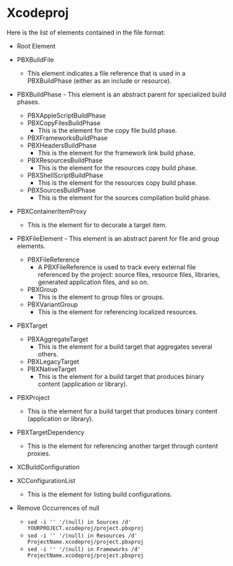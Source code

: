 # Xcodeproj

Here is the list of elements contained in the file format:

- Root Element

- PBXBuildFile
    - This element indicates a file reference that is used in a PBXBuildPhase (either as an include or resource).

- PBXBuildPhase - This element is an abstract parent for specialized build phases.
    - PBXAppleScriptBuildPhase
    - PBXCopyFilesBuildPhase
        - This is the element for the copy file build phase.
    - PBXFrameworksBuildPhase
    - PBXHeadersBuildPhase
        - This is the element for the framework link build phase.
    - PBXResourcesBuildPhase
        - This is the element for the resources copy build phase.
    - PBXShellScriptBuildPhase
        - This is the element for the resources copy build phase.
    - PBXSourcesBuildPhase
        - This is the element for the sources compilation build phase.
        
- PBXContainerItemProxy
    - This is the element for to decorate a target item.

- PBXFileElement - This element is an abstract parent for file and group elements.
    - PBXFileReference
        - A PBXFileReference is used to track every external file referenced by the project: source files, resource files, libraries, generated application files, and so on.
    - PBXGroup
        - This is the element to group files or groups.
    - PBXVariantGroup
        - This is the element for referencing localized resources.

- PBXTarget
    - PBXAggregateTarget
        - This is the element for a build target that aggregates several others.
    - PBXLegacyTarget
    - PBXNativeTarget
        - This is the element for a build target that produces binary content (application or library).

- PBXProject
    - This is the element for a build target that produces binary content (application or library).

- PBXTargetDependency
    - This is the element for referencing another target through content proxies.

- XCBuildConfiguration

- XCConfigurationList
    - This is the element for listing build configurations.

- Remove Occurrences of null
    - `sed -i '' '/(null) in Sources /d' YOURPROJECT.xcodeproj/project.pbxproj`
    - `sed -i '' '/(null) in Resources /d' ProjectName.xcodeproj/project.pbxproj`
    - `sed -i '' '/(null) in Frameworks /d' ProjectName.xcodeproj/project.pbxproj`